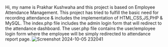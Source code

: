 Hi, my name is Prakhar Kushwaha and this project is based on Employee Attendance Management. This project has tried to fulfill the basic need for recording attendance & includes the implementation of HTML,CSS,JS,PHP & MySQL.
The index.php file includes the admin login form that will redirect to the attendance dashboard.
The user.php file contains the user/employee login form where the employee will be simply redirected to attendance report page.
![Screenshot 2024-10-05 232041](https://github.com/user-attachments/assets/5368c649-a7d2-4875-86cd-614fa46d33b7)
